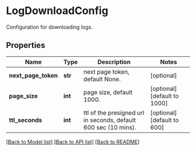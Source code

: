 # LogDownloadConfig

Configuration for downloading logs.     
## Properties
Name | Type | Description | Notes
------------ | ------------- | ------------- | -------------
**next_page_token** | **str** | next page token, default None. | [optional] 
**page_size** | **int** | page size, default 1000. | [optional] [default to 1000]
**ttl_seconds** | **int** | ttl of the presigned url in seconds, default 600 sec (10 mins). | [optional] [default to 600]

[[Back to Model list]](../README.md#documentation-for-models) [[Back to API list]](../README.md#documentation-for-api-endpoints) [[Back to README]](../README.md)


